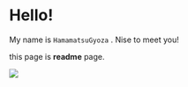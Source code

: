 # Hello!
My name is ``HamamatsuGyoza`` . Nise to meet you!

this page is **readme** page.

![](https://github.com/HamamatsuGyoza)
